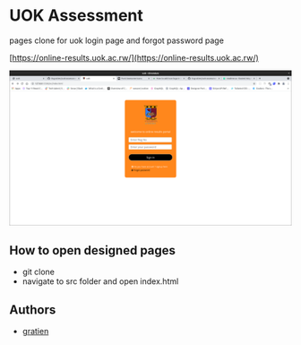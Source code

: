 
# UOK Assessment

pages clone for uok login page and forgot password page

[https://online-results.uok.ac.rw/](https://online-results.uok.ac.rw/)

![login](https://raw.githubusercontent.com/itsgratien/uok-assessment-design-webpage/main/src/public/images/login.png?token=AGRQKGC5BFCAEWWMEJ757FTBCDMQU)
## How to open designed pages

 - git clone
 - navigate to src folder and open index.html

  
## Authors

- [gratien](https://www.github.com/itsgratien)
